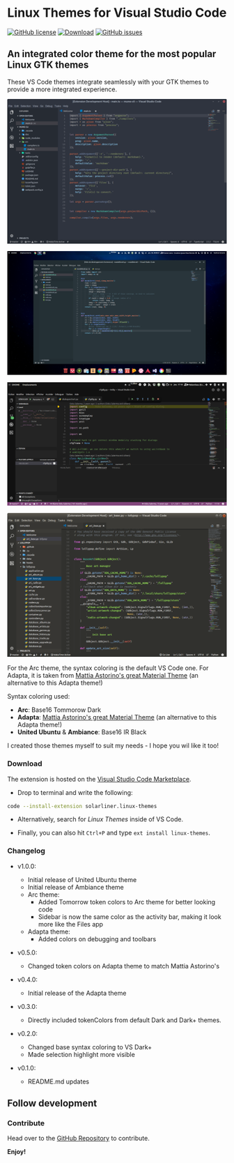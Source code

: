 # Linux Themes for Visual Studio Code

[![GitHub license](https://img.shields.io/badge/license-AGPL-blue.svg)](https://raw.githubusercontent.com/SolarLiner/vscode-arc-theme/master/LICENSE) [![Download](https://img.shields.io/badge/VS%20Code-v0.5.0-green.svg)](https://marketplace.visualstudio.com/items?itemName=SolarLiner.arc-theme) [![GitHub issues](https://img.shields.io/github/issues/SolarLiner/vscode-arc-theme.svg)](https://github.com/SolarLiner/vscode-arc-theme/issues)
## An integrated color theme for the most popular Linux GTK themes

These VS Code themes integrate seamlessly with your GTK themes to provide a more integrated experience.

![Arc Theme](res/screen_arc.png)

![Adapta Theme](res/screen_adapta.png)

![Ubuntu GNOME](res/screen_ugnome.png)

![Ambiance](res/screen_ambiance.png)

For the Arc theme, the syntax coloring is the default VS Code one. For Adapta, it is taken from [Mattia Astorino's great Material Theme](https://github.com/equinusocio/vsc-material-theme) (an alternative to this Adapta theme!)

Syntax coloring used:

- **Arc**: Base16 Tommorow Dark
- **Adapta**: [Mattia Astorino's great Material Theme](https://github.com/equinusocio/vsc-material-theme) (an alternative to this Adapta theme!)
- **United Ubuntu** & **Ambiance**: Base16 IR Black

I created those themes myself to suit my needs - I hope you wil like it too!

### Download

The extension is hosted on the [Visual Studio Code Marketplace](https://marketplace.visualstudio.com/items?itemName=SolarLiner.arc-theme).

* Drop to terminal and write the following:

```bash
code --install-extension solarliner.linux-themes
```

* Alternatively, search for *Linux Themes* inside of VS Code.

* Finally, you can also hit ```Ctrl+P``` and type ```ext install linux-themes```.

### Changelog

* v1.0.0:
  * Initial release of United Ubuntu theme
  * Initial release of Ambiance theme
  * Arc theme:
    * Added Tomorrow token colors to Arc theme for better looking code
    * Sidebar is now the same color as the activity bar, making it look more like the Files app
  * Adapta theme:
    * Added colors on debugging and toolbars

* v0.5.0:
  * Changed token colors on Adapta theme to match Mattia Astorino's

* v0.4.0:
  * Initial release of the Adapta theme

* v0.3.0:
  * Directly included tokenColors from default Dark and Dark+ themes.

* v0.2.0:
  * Changed base syntax coloring to VS Dark+
  * Made selection highlight more visible

* v0.1.0:
  * README.md updates

## Follow development

### Contribute

Head over to the [GitHub Repository](https://github.com/SolarLiner/vscode-arc-theme) to contribute.

**Enjoy!**
